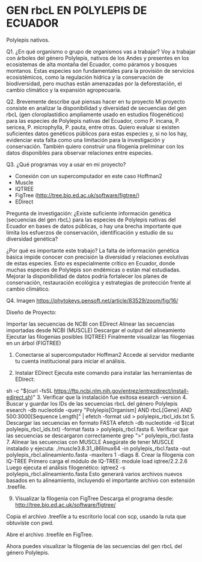 # GEN rbcL EN POLYLEPIS DE ECUADOR
Polylepis nativos.

Q1. ¿En qué organismo o grupo de organismos vas a trabajar?
Voy a trabajar con árboles del género Polylepis, nativos de los Andes y presentes en los ecosistemas de alta montaña del Ecuador, como páramos y bosques montanos. Estas especies son fundamentales para la provisión de servicios ecosistémicos, como la regulación hídrica y la conservación de biodiversidad, pero muchas están amenazadas por la deforestación, el cambio climático y la expansión agropecuaria.

Q2. Brevemente describe qué piensas hacer en tu proyecto
Mi proyecto consiste en analizar la disponibilidad y diversidad de secuencias del gen rbcL (gen cloroplastídico ampliamente usado en estudios filogenéticos) para las especies de Polylepis nativas del Ecuador, como P. incana, P. sericea, P. microphylla, P. pauta, entre otras.
Quiero evaluar si existen suficientes datos genéticos públicos para estas especies y, si no los hay, evidenciar esta falta como una limitación para la investigación y conservación. También quiero construir una filogenia preliminar con los datos disponibles para observar relaciones entre especies.

Q3. ¿Qué programas voy a usar en mi proyecto?

- Conexión con un supercomputador en este caso Hoffman2
- Muscle
- IQTREE
- FigTree (http://tree.bio.ed.ac.uk/software/figtree/)
- EDirect

Pregunta de investigación:
¿Existe suficiente información genética (secuencias del gen rbcL) para las especies de Polylepis nativas del Ecuador en bases de datos públicas, o hay una brecha importante que limita los esfuerzos de conservación, identificación y estudio de su diversidad genética?

¿Por qué es importante este trabajo?
La falta de información genética básica impide conocer con precisión la diversidad y relaciones evolutivas de estas especies. Esto es especialmente crítico en Ecuador, donde muchas especies de Polylepis son endémicas o están mal estudiadas. Mejorar la disponibilidad de datos podría fortalecer los planes de conservación, restauración ecológica y estrategias de protección frente al cambio climático.

Q4. Imagen https://phytokeys.pensoft.net/article/83529/zoom/fig/16/

Diseño de Proyecto:

Importar las secuencias de NCBI con EDirect
Alinear las secuencias importadas desde NCBI (MUSCLE)
Descargar el output del alineamiento
Ejecutar las filogenias posibles (IQTREE)
Finalmente visualizar las filogenias en un árbol (FIGTREE)

1. Conectarse al supercomputador Hoffman2
Accede al servidor mediante tu cuenta institucional para iniciar el análisis.

2. Instalar EDirect
Ejecuta este comando para instalar las herramientas de EDirect:

sh -c "$(curl -fsSL https://ftp.ncbi.nlm.nih.gov/entrez/entrezdirect/install-edirect.sh)"
3. Verificar que la instalación fue exitosa
esearch -version
4. Buscar y guardar los IDs de las secuencias rbcL del género Polylepis
esearch -db nucleotide -query "Polylepis[Organism] AND rbcL[Gene] AND 500:3000[Sequence Length]" |
efetch -format uid > polylepis_rbcl_ids.txt
5. Descargar las secuencias en formato FASTA
efetch -db nucleotide -id $(cat polylepis_rbcl_ids.txt) -format fasta > polylepis_rbcl.fasta
6. Verificar que las secuencias se descargaron correctamente
grep ">" polylepis_rbcl.fasta
7. Alinear las secuencias con MUSCLE
Asegúrate de tener MUSCLE instalado y ejecuta:
./muscle3.8.31_i86linux64 -in polylepis_rbcl.fasta -out polylepis_rbcl.alineamiento.fasta -maxiters 1 -diags
8. Crear la filogenia con IQ-TREE
Primero carga el módulo de IQ-TREE:
module load iqtree/2.2.2.6
Luego ejecuta el análisis filogenético:
iqtree2 -s polylepis_rbcl.alineamiento.fasta
Esto generará varios archivos nuevos basados en tu alineamiento, incluyendo el importante archivo con extensión .treefile.

9. Visualizar la filogenia con FigTree
Descarga el programa desde: http://tree.bio.ed.ac.uk/software/figtree/

Copia el archivo .treefile a tu escritorio local con scp, usando la ruta que obtuviste con pwd.

Abre el archivo .treefile en FigTree.

Ahora puedes visualizar la filogenia de las secuencias del gen rbcL del género Polylepis.
